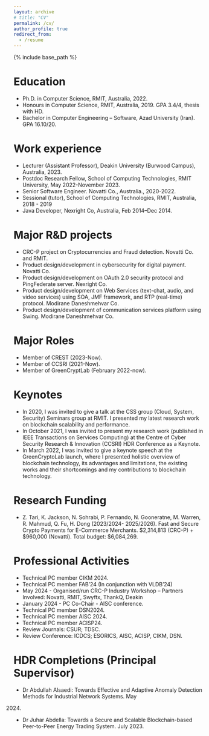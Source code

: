 ```yaml
---
layout: archive
# title: "CV"
permalink: /cv/
author_profile: true
redirect_from:
  - /resume
---
```


{% include base_path %}

Education
======
* Ph.D. in Computer Science, RMIT, Australia, 2022.
* Honours in Computer Science, RMIT, Australia, 2019. GPA 3.4/4, thesis with HD.
* Bachelor in Computer Engineering – Software, Azad University (Iran). GPA 16.10/20.

Work experience
======
* Lecturer (Assistant Professor), Deakin University (Burwood Campus), Australia, 2023.
* Postdoc Research Fellow, School of Computing Technologies, RMIT University, May 2022-November 2023.
* Senior Software Engineer. Novatti Co., Australia., 2020-2022.
* Sessional (tutor), School of Computing Technologies, RMIT, Australia, 2018 - 2019
* Java Developer, Nexright Co, Australia, Feb 2014–Dec 2014.

  
Major R&D projects
======
* CRC-P project on Cryptocurrencies and Fraud detection. Novatti Co. and RMIT.
* Product design/development in cybersecurity for digital payment. Novatti Co.
* Product design/development on OAuth 2.0 security protocol and PingFederate server. Nexright Co.
* Product design/development on Web Services (text-chat, audio, and video services) using SOA, JMF framework, and RTP
(real-time) protocol. Modirane Daneshmehvar Co.
* Product design/development of communication services platform using Swing. Modirane Daneshmehvar Co.

Major Roles
======
* Member of CREST (2023-Now).
* Member of CCSRI (2021-Now).
* Member of GreenCryptLab (February 2022-now).

Keynotes
======
* In 2020, I was invited to give a talk at the CSS group (Cloud, System, Security) Seminars group at RMIT. I presented my
latest research work on blockchain scalability and performance.
* In October 2021, I was invited to present my research work (published in IEEE Transactions on Services Computing) at
the Centre of Cyber Security Research & Innovation (CCSRI) HDR Conference as a Keynote.
* In March 2022, I was invited to give a keynote speech at the GreenCryptoLab launch, where I presented holistic overview
of blockchain technology, its advantages and limitations, the existing works and their shortcomings and my contributions to
blockchain technology.  

Research Funding
======
* Z. Tari, K. Jackson, N. Sohrabi, P. Fernando, N. Gooneratne, M. Warren, R. Mahmud, Q. Fu, H. Dong (2023/2024-
2025/2026). Fast and Secure Crypto Payments for E-Commerce Merchants. $2,314,813 (CRC-P) + $960,000 (Novatti).
Total budget: $6,084,269.

Professional Activities
======
* Technical PC member CIKM 2024.
* Technical PC member FAB’24 (In conjunction with VLDB’24)
* May 2024 - Organised/run CRC-P Industry Workshop – Partners Involved: Novatti, RMIT, Swyftx, ThankQ, Deakin
* January 2024 - PC Co-Chair - AISC conference.
* Technical PC member DSN2024.
* Technical PC member AISC 2024.
* Technical PC member ACISP24.
* Review Journals: CSUR; TDSC.
* Review Conference: ICDCS; ESORICS, AISC, ACISP, CIKM, DSN.

HDR Completions (Principal Supervisor)
======
* Dr Abdullah Alsaedi: Towards Effective and Adaptive Anomaly Detection Methods for Industrial Network Systems. May
2024.
* Dr Juhar Abdella: Towards a Secure and Scalable Blockchain-based Peer-to-Peer Energy Trading System. July 2023.

  


